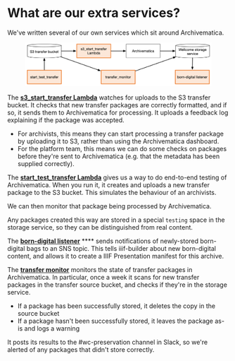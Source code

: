 # What are our extra services?

We've written several of our own services which sit around Archivematica.

<figure><img src="../../.gitbook/assets/Untitled 2 (1).png" alt=""><figcaption></figcaption></figure>

The [**s3\_start\_transfer Lambda**](https://github.com/wellcomecollection/archivematica-infrastructure/tree/main/lambdas/s3\_start\_transfer) watches for uploads to the S3 transfer bucket. It checks that new transfer packages are correctly formatted, and if so, it sends them to Archivematica for processing. It uploads a feedback log explaining if the package was accepted.

* For archivists, this means they can start processing a transfer package by uploading it to S3, rather than using the Archivematica dashboard.
* For the platform team, this means we can do some checks on packages before they're sent to Archivematica (e.g. that the metadata has been supplied correctly).

The [**start\_test**_**\_**_**transfer Lambda**](https://github.com/wellcomecollection/archivematica-infrastructure/tree/main/lambdas/start\_test\_transfer) gives us a way to do end-to-end testing of Archivematica. When you run it, it creates and uploads a new transfer package to the S3 bucket. This simulates the behaviour of an archivists.

We can then monitor that package being processed by Archivematica.

Any packages created this way are stored in a special `testing` space in the storage service, so they can be distinguished from real content.

The [**born-digital listener**](https://github.com/wellcomecollection/archivematica-infrastructure/tree/main/born\_digital\_listener) **** sends notifications of newly-stored born-digital bags to an SNS topic. This tells iiif-builder about new born-digital content, and allows it to create a IIIF Presentation manifest for this archive.

The [**transfer monitor**](https://github.com/wellcomecollection/archivematica-infrastructure/tree/main/lambdas/transfer\_monitor) monitors the state of transfer packages in Archivematica. In particular, once a week it scans for new transfer packages in the transfer source bucket, and checks if they're in the storage service.

* If a package has been successfully stored, it deletes the copy in the source bucket
* If a package hasn't been successfully stored, it leaves the package as-is and logs a warning

It posts its results to the #wc-preservation channel in Slack, so we're alerted of any packages that didn't store correctly.

